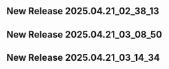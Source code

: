 ## New Release 2025.04.21_02_38_13
## New Release 2025.04.21_03_08_50
## New Release 2025.04.21_03_14_34

